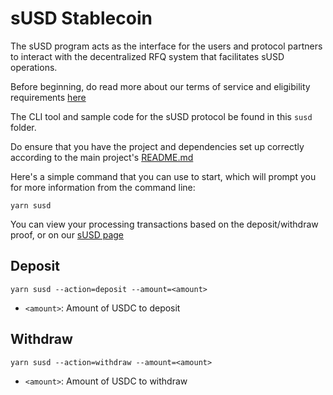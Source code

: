 # sUSD Stablecoin

The sUSD program acts as the interface for the users and protocol partners to interact with the decentralized RFQ system that facilitates sUSD operations.

Before beginning, do read more about our terms of service and eligibility requirements [here](https://docs.solayer.org/susd/protocol-info/restrictions)

The CLI tool and sample code for the sUSD protocol be found in this `susd` folder.

Do ensure that you have the project and dependencies set up correctly according to the main project's [README.md](https://github.com/solayer-labs/solayer-cli)

Here's a simple command that you can use to start, which will prompt you for more information from the command line:
```
yarn susd
```

You can view your processing transactions based on the deposit/withdraw proof, or on our [sUSD page](https://app.solayer.org/dashboard/stablecoin-restake)

## Deposit

```
yarn susd --action=deposit --amount=<amount>
```

- `<amount>`: Amount of USDC to deposit

## Withdraw

```
yarn susd --action=withdraw --amount=<amount>
```

- `<amount>`: Amount of USDC to withdraw
